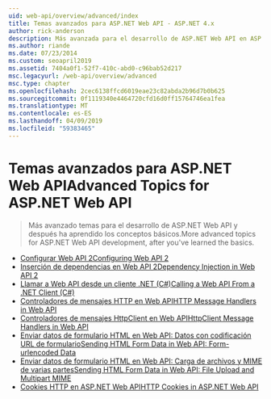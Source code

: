 ```yaml
---
uid: web-api/overview/advanced/index
title: Temas avanzados para ASP.NET Web API - ASP.NET 4.x
author: rick-anderson
description: Más avanzada para el desarrollo de ASP.NET Web API en ASP.NET 4.x, una vez que ha aprendido los conceptos básicos.
ms.author: riande
ms.date: 07/23/2014
ms.custom: seoapril2019
ms.assetid: 7404a0f1-52f7-410c-abd0-c96bab52d217
msc.legacyurl: /web-api/overview/advanced
msc.type: chapter
ms.openlocfilehash: 2cec6138ffcd6019eae23c82abda2b96d7b0b625
ms.sourcegitcommit: 0f1119340e4464720cfd16d0ff15764746ea1fea
ms.translationtype: MT
ms.contentlocale: es-ES
ms.lasthandoff: 04/09/2019
ms.locfileid: "59383465"
---
```

# <a name="advanced-topics-for-aspnet-web-api"></a><span data-ttu-id="d1777-103">Temas avanzados para ASP.NET Web API</span><span class="sxs-lookup"><span data-stu-id="d1777-103">Advanced Topics for ASP.NET Web API</span></span>

> <span data-ttu-id="d1777-104">Más avanzado temas para el desarrollo de ASP.NET Web API y después ha aprendido los conceptos básicos.</span><span class="sxs-lookup"><span data-stu-id="d1777-104">More advanced topics for ASP.NET Web API development, after you've learned the basics.</span></span>


- [<span data-ttu-id="d1777-105">Configurar Web API 2</span><span class="sxs-lookup"><span data-stu-id="d1777-105">Configuring Web API 2</span></span>](configuring-aspnet-web-api.md)
- [<span data-ttu-id="d1777-106">Inserción de dependencias en Web API 2</span><span class="sxs-lookup"><span data-stu-id="d1777-106">Dependency Injection in Web API 2</span></span>](dependency-injection.md)
- [<span data-ttu-id="d1777-107">Llamar a Web API desde un cliente .NET (C#)</span><span class="sxs-lookup"><span data-stu-id="d1777-107">Calling a Web API From a .NET Client (C#)</span></span>](calling-a-web-api-from-a-net-client.md)
- [<span data-ttu-id="d1777-108">Controladores de mensajes HTTP en Web API</span><span class="sxs-lookup"><span data-stu-id="d1777-108">HTTP Message Handlers in Web API</span></span>](http-message-handlers.md)
- [<span data-ttu-id="d1777-109">Controladores de mensajes HttpClient en Web API</span><span class="sxs-lookup"><span data-stu-id="d1777-109">HttpClient Message Handlers in Web API</span></span>](httpclient-message-handlers.md)
- [<span data-ttu-id="d1777-110">Enviar datos de formulario HTML en Web API: Datos con codificación URL de formulario</span><span class="sxs-lookup"><span data-stu-id="d1777-110">Sending HTML Form Data in Web API: Form-urlencoded Data</span></span>](sending-html-form-data-part-1.md)
- [<span data-ttu-id="d1777-111">Enviar datos de formulario HTML en Web API: Carga de archivos y MIME de varias partes</span><span class="sxs-lookup"><span data-stu-id="d1777-111">Sending HTML Form Data in Web API: File Upload and Multipart MIME</span></span>](sending-html-form-data-part-2.md)
- [<span data-ttu-id="d1777-112">Cookies HTTP en ASP.NET Web API</span><span class="sxs-lookup"><span data-stu-id="d1777-112">HTTP Cookies in ASP.NET Web API</span></span>](http-cookies.md)
